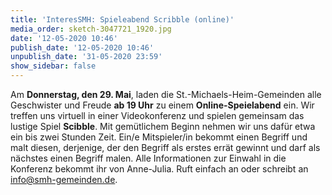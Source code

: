 ```yaml
---
title: 'InteresSMH: Spieleabend Scribble (online)'
media_order: sketch-3047721_1920.jpg
date: '12-05-2020 10:46'
publish_date: '12-05-2020 10:46'
unpublish_date: '31-05-2020 23:59'
show_sidebar: false
---
```


Am **Donnerstag, den 29. Mai**, laden die St.-Michaels-Heim-Gemeinden alle Geschwister und Freude **ab 19 Uhr** zu einem **Online-Speielabend** ein. Wir treffen uns virtuell in einer Videokonferenz und spielen gemeinsam das lustige Spiel **Scibble**. Mit gemütlichem Beginn nehmen wir uns dafür etwa ein bis zwei Stunden Zeit. Ein/e Mitspieler/in bekommt einen Begriff und malt diesen, derjenige, der den Begriff als erstes errät gewinnt und darf als nächstes einen Begriff malen. Alle Informationen zur Einwahl in die Konferenz bekommt ihr von Anne-Julia. Ruft einfach an oder schreibt an info@smh-gemeinden.de.